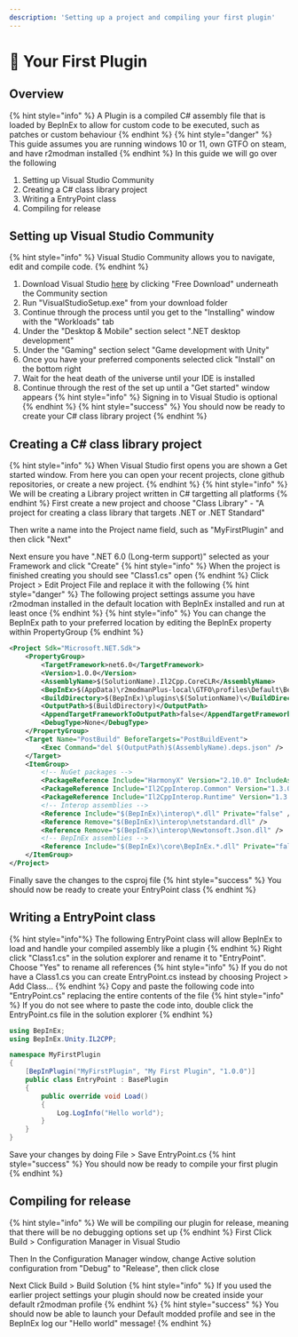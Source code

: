 ```yaml
---
description: 'Setting up a project and compiling your first plugin'
---
```


# 👶 Your First Plugin

## Overview
{% hint style="info" %}
A Plugin is a compiled C# assembly file that is loaded by BepInEx to allow for custom code to be executed, such as patches or custom behaviour
{% endhint %}
{% hint style="danger" %}
This guide assumes you are running windows 10 or 11, own GTFO on steam, and have r2modman installed
{% endhint %}
In this guide we will go over the following
1. Setting up Visual Studio Community
2. Creating a C# class library project
3. Writing a EntryPoint class
4. Compiling for release

## Setting up Visual Studio Community

{% hint style="info" %}
Visual Studio Community allows you to navigate, edit and compile code.
{% endhint %}
1. Download Visual Studio [here](https://visualstudio.microsoft.com/downloads/) by clicking "Free Download" underneath the Community section
2. Run "VisualStudioSetup.exe" from your download folder
3. Continue through the process until you get to the "Installing" window with the "Workloads" tab
4. Under the "Desktop & Mobile" section select ".NET desktop development"
5. Under the "Gaming" section select "Game development with Unity"
6. Once you have your preferred components selected click "Install" on the bottom right
7. Wait for the heat death of the universe until your IDE is installed
8. Continue through the rest of the set up until a "Get started" window appears
{% hint style="info" %}
Signing in to Visual Studio is optional
{% endhint %}
{% hint style="success" %}
You should now be ready to create your C# class library project
{% endhint %}

## Creating a C# class library project

{% hint style="info" %}
When Visual Studio first opens you are shown a Get started window. From here you can open your recent projects, clone github repositories, or create a new project.
{% endhint %}
{% hint style="info" %}
We will be creating a Library project written in C# targetting all platforms
{% endhint %}
First create a new project and choose "Class Library" - "A project for creating a class library that targets .NET or .NET Standard"

Then write a name into the Project name field, such as "MyFirstPlugin" and then click "Next"

Next ensure you have ".NET 6.0 (Long-term support)" selected as your Framework and click "Create"
{% hint style="info" %}
When the project is finished creating you should see "Class1.cs" open
{% endhint %}
Click Project > Edit Project File and replace it with the following
{% hint style="danger" %}
The following project settings assume you have r2modman installed in the default location with BepInEx installed and run at least once
{% endhint %}
{% hint style="info" %}
You can change the BepInEx path to your preferred location by editing the BepInEx property within PropertyGroup
{% endhint %}
```xml
<Project Sdk="Microsoft.NET.Sdk">
	<PropertyGroup>
		<TargetFramework>net6.0</TargetFramework>
		<Version>1.0.0</Version>
		<AssemblyName>$(SolutionName).Il2Cpp.CoreCLR</AssemblyName>
		<BepInEx>$(AppData)\r2modmanPlus-local\GTFO\profiles\Default\BepInEx</BepInEx>
		<BuildDirectory>$(BepInEx)\plugins\$(SolutionName)\</BuildDirectory>
		<OutputPath>$(BuildDirectory)</OutputPath>
		<AppendTargetFrameworkToOutputPath>false</AppendTargetFrameworkToOutputPath>
		<DebugType>None</DebugType>
	</PropertyGroup>
	<Target Name="PostBuild" BeforeTargets="PostBuildEvent">
		<Exec Command="del $(OutputPath)$(AssemblyName).deps.json" />
	</Target>
	<ItemGroup>
		<!-- NuGet packages -->
		<PackageReference Include="HarmonyX" Version="2.10.0" IncludeAssets="compile" />
		<PackageReference Include="Il2CppInterop.Common" Version="1.3.0" />
		<PackageReference Include="Il2CppInterop.Runtime" Version="1.3.0" />
		<!-- Interop assemblies -->
		<Reference Include="$(BepInEx)\interop\*.dll" Private="false" />
		<Reference Remove="$(BepInEx)\interop\netstandard.dll" />
		<Reference Remove="$(BepInEx)\interop\Newtonsoft.Json.dll" />
		<!-- BepInEx assemblies -->
		<Reference Include="$(BepInEx)\core\BepInEx.*.dll" Private="false" />
	</ItemGroup>
</Project>
```
Finally save the changes to the csproj file
{% hint style="success" %}
You should now be ready to create your EntryPoint class
{% endhint %}

## Writing a EntryPoint class

{% hint style="info"%}
The following EntryPoint class will allow BepInEx to load and handle your compiled assembly like a plugin
{% endhint %}
Right click "Class1.cs" in the solution explorer and rename it to "EntryPoint". Choose "Yes" to rename all references
{% hint style="info" %}
If you do not have a Class1.cs you can create EntryPoint.cs instead by choosing Project > Add Class...
{% endhint %}
Copy and paste the following code into "EntryPoint.cs" replacing the entire contents of the file
{% hint style="info" %}
If you do not see where to paste the code into, double click the EntryPoint.cs file in the solution explorer
{% endhint %}
```csharp
using BepInEx;
using BepInEx.Unity.IL2CPP;

namespace MyFirstPlugin
{
    [BepInPlugin("MyFirstPlugin", "My First Plugin", "1.0.0")]
    public class EntryPoint : BasePlugin
    {
        public override void Load()
        {
            Log.LogInfo("Hello world");
        }
    }
}
```
Save your changes by doing File > Save EntryPoint.cs
{% hint style="success" %}
You should now be ready to compile your first plugin
{% endhint %}

## Compiling for release

{% hint style="info" %}
We will be compiling our plugin for release, meaning that there will be no debugging options set up
{% endhint %}
First Click Build > Configuration Manager in Visual Studio

Then In the Configuration Manager window, change Active solution configuration from "Debug" to "Release", then click close

Next Click Build > Build Solution
{% hint style="info" %}
If you used the earlier project settings your plugin should now be created inside your default r2modman profile
{% endhint %}
{% hint style="success" %}
You should now be able to launch your Default modded profile and see in the BepInEx log our "Hello world" message!
{% endhint %}
